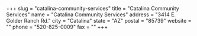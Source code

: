 +++
slug = "catalina-community-services"
title = "Catalina Community Services"
name = "Catalina Community Services"
address = "3414 E. Golder Ranch Rd."
city = "Catalina"
state = "AZ"
postal = "85739"
website = ""
phone = "520-825-0009"
fax = ""
+++
